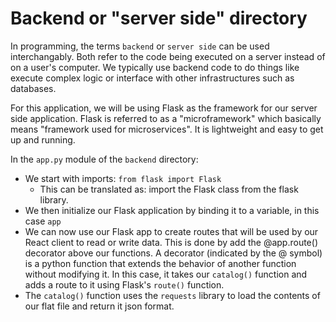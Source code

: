 # Backend or "server side" directory

In programming, the terms `backend` or `server side` can be used interchangably. Both refer to the code being executed on a server instead of on a user's computer. We typically use backend code to do things like execute complex logic or interface with other infrastructures such as databases.

For this application, we will be using Flask as the framework for our server side application. Flask is referred to as a "microframework" which basically means "framework used for microservices". It is lightweight and easy to get up and running. 

In the `app.py` module of the `backend` directory:
- We start with imports: `from flask import Flask`
    - This can be translated as: import the Flask class from the flask library.
- We then initialize our Flask application by binding it to a variable, in this case `app`
- We can now use our Flask app to create routes that will be used by our React client to read or write data. This is done by add the @app.route() decorator above our functions. A decorator (indicated by the @ symbol) is a python function that extends the behavior of another function without modifying it. In this case, it takes our `catalog()` function and adds a route to it using Flask's `route()` function.
- The `catalog()` function uses the `requests` library to load the contents of our flat file and return it json format.